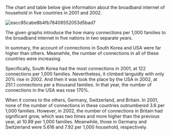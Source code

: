 The chart and table below give information about the broadband internet of household in five countries in 2001 and 2002.

![eacc85cabe8b4fb78406552053d5bad7](https://daxue-oss.koocdn.com/upload/ti/sardine/2492000-2493000/2492703/eacc85cabe8b4fb78406552053d5bad7.png)

The given graphs introduce the how many connections per 1,000 families to the broadband internet in five nations in two separate years.

In summary,  the account of connections in South Korea and USA were far higher than others. Meanwhile, the number of connections in all of these countries were increasing.

Specifically, South Korea had the most connections in 2001, at 122 connections per 1,000 families. Nevertheless, it climbed languidly with only 20% rise in 2002. And then it was took the place by the USA in 2002, at 251.1 connections per a thousand families. In that year, the number of connections in the USA was rose 170%.

When it comes to the others, Germany, Switzerland, and Britain. In 2001, none of the number of connections in these countries outnumbered 3.6 per 1,000 families. However, in 2002, the number of connections in Britain had significant grow, which was two times and more higher than the previous year, at 10.89 per 1,000 families. Meanwhile, those in Germany and Switzerland were 5.616 and 7.92 per 1,000 household, respectively.